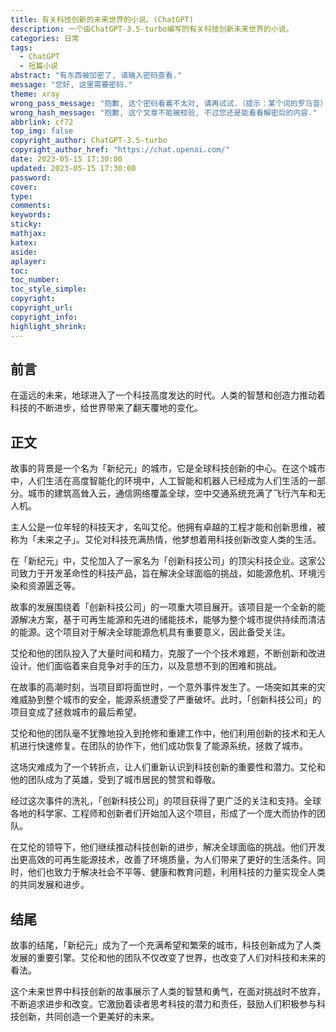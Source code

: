 ```yaml
---
title: 有关科技创新的未来世界的小说。(ChatGPT)
description: 一个由ChatGPT-3.5-turbo编写的有关科技创新未来世界的小说。
categories: 日常
tags:
  - ChatGPT
  - 短篇小说
abstract: "有东西被加密了, 请输入密码查看."
message: "您好, 这里需要密码."
theme: xray
wrong_pass_message: "抱歉, 这个密码看着不太对, 请再试试.（提示：某个词的罗马音）"
wrong_hash_message: "抱歉, 这个文章不能被校验, 不过您还是能看看解密后的内容."
abbrlink: cf72
top_img: false
copyright_author: ChatGPT-3.5-turbo
copyright_author_href: "https://chat.openai.com/"
date: 2023-05-15 17:30:00
updated: 2023-05-15 17:30:00
password:
cover:
type:
comments:
keywords:
sticky:
mathjax:
katex:
aside:
aplayer:
toc:
toc_number:
toc_style_simple:
copyright:
copyright_url:
copyright_info:
highlight_shrink:
---
```


## 前言

在遥远的未来，地球进入了一个科技高度发达的时代。人类的智慧和创造力推动着科技的不断进步，给世界带来了翻天覆地的变化。

## 正文

故事的背景是一个名为「新纪元」的城市，它是全球科技创新的中心。在这个城市中，人们生活在高度智能化的环境中，人工智能和机器人已经成为人们生活的一部分。城市的建筑高耸入云，通信网络覆盖全球，空中交通系统充满了飞行汽车和无人机。

主人公是一位年轻的科技天才，名叫艾伦。他拥有卓越的工程才能和创新思维，被称为「未来之子」。艾伦对科技充满热情，他梦想着用科技创新改变人类的生活。

在「新纪元」中，艾伦加入了一家名为「创新科技公司」的顶尖科技企业。这家公司致力于开发革命性的科技产品，旨在解决全球面临的挑战，如能源危机、环境污染和资源匮乏等。

故事的发展围绕着「创新科技公司」的一项重大项目展开。该项目是一个全新的能源解决方案，基于可再生能源和先进的储能技术，能够为整个城市提供持续而清洁的能源。这个项目对于解决全球能源危机具有重要意义，因此备受关注。

艾伦和他的团队投入了大量时间和精力，克服了一个个技术难题，不断创新和改进设计。他们面临着来自竞争对手的压力，以及意想不到的困难和挑战。

在故事的高潮时刻，当项目即将面世时，一个意外事件发生了。一场突如其来的灾难威胁到整个城市的安全，能源系统遭受了严重破坏。此时，「创新科技公司」的项目变成了拯救城市的最后希望。

艾伦和他的团队毫不犹豫地投入到抢修和重建工作中，他们利用创新的技术和无人机进行快速修复。在团队的协作下，他们成功恢复了能源系统，拯救了城市。

这场灾难成为了一个转折点，让人们重新认识到科技创新的重要性和潜力。艾伦和他的团队成为了英雄，受到了城市居民的赞赏和尊敬。

经过这次事件的洗礼，「创新科技公司」的项目获得了更广泛的关注和支持。全球各地的科学家、工程师和创新者们开始加入这个项目，形成了一个庞大而协作的团队。

在艾伦的领导下，他们继续推动科技创新的进步，解决全球面临的挑战。他们开发出更高效的可再生能源技术，改善了环境质量，为人们带来了更好的生活条件。同时，他们也致力于解决社会不平等、健康和教育问题，利用科技的力量实现全人类的共同发展和进步。

## 结尾

故事的结尾，「新纪元」成为了一个充满希望和繁荣的城市，科技创新成为了人类发展的重要引擎。艾伦和他的团队不仅改变了世界，也改变了人们对科技和未来的看法。

这个未来世界中科技创新的故事展示了人类的智慧和勇气，在面对挑战时不放弃，不断追求进步和改变。它激励着读者思考科技的潜力和责任，鼓励人们积极参与科技创新，共同创造一个更美好的未来。
